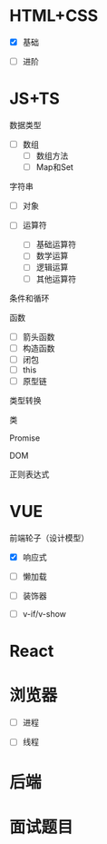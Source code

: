 # HTML+CSS

- [x] 基础
- [ ] 进阶



# JS+TS

数据类型

- [ ] 数组
  - [ ] 数组方法
  - [ ] Map和Set

字符串

- [ ] 对象

- [ ] 运算符
  - [ ] 基础运算符
  - [ ] 数学运算
  - [ ] 逻辑运算
  - [ ] 其他运算符

条件和循环

函数

- [ ] 箭头函数
- [ ] 构造函数
- [ ] 闭包
- [ ] this
- [ ] 原型链

类型转换

类

Promise

DOM

正则表达式



# VUE

前端轮子（设计模型）

- [x] 响应式
- [ ] 懒加载
- [ ] 装饰器
- [ ] v-if/v-show





# React





# 浏览器

- [ ] 进程
- [ ] 线程



# 后端





# 面试题目



